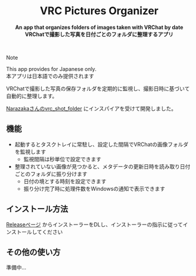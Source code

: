 <div align="center">
    <h1>VRC Pictures Organizer</h1>
    <p>
        <b>An app that organizes folders of images taken with VRChat by date</b><br/>
        <b>VRChatで撮影した写真を日付ごとのフォルダに整理するアプリ</b>
    </p>
</div>

<br>

> [!NOTE]  
> This app provides for Japanese only.  
> 本アプリは日本語でのみ提供されます

VRChatで撮影した写真の保存フォルダを定期的に監視し、撮影日時に基づいて自動的に整理します。

[Narazakaさんのvrc_shot_folder](https://github.com/Narazaka/vrc_shot_folder) にインスパイアを受けて開発しました。

## 機能

- 起動するとタスクトレイに常駐し、設定した間隔でVRChatの画像フォルダを監視します
  - 監視間隔は秒単位で設定できます
- 整理されていない画像が見つかると、メタデータの更新日時を読み取り日付ごとのフォルダに振り分けます
  - 日付の境とする時刻を設定できます
  - 振り分け完了時に処理件数をWindowsの通知で表示できます

## インストール方法

[Releaseページ](https://github.com/nano-nano/vrc-pictures-organizer/releases) からインストーラーをDLし、インストーラーの指示に従ってインストールしてください

## その他の使い方

準備中...

